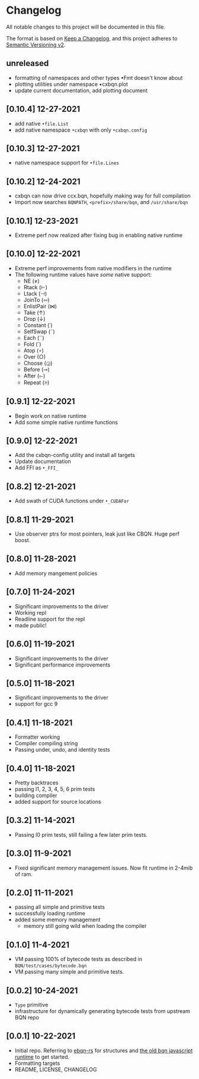 # Changelog
All notable changes to this project will be documented in this file.

The format is based on [Keep a Changelog](https://keepachangelog.com/en/1.0.0/),
and this project adheres to [Semantic Versioning v2](https://semver.org/spec/v2.0.0.html).

## unreleased

* formatting of namespaces and other types •Fmt doesn't know about
* plotting utilities under namespace •cxbqn.plot
* update current documentation, add plotting document

## [0.10.4] 12-27-2021

* add native `•file.List`
* add native namespace `•cxbqn` with only `•cxbqn.config`

## [0.10.3] 12-27-2021

* native namespace support for `•file.Lines`

## [0.10.2] 12-24-2021

* cxbqn can now drive ccx.bqn, hopefully making way for full compilation
* Import now searches `BQNPATH`, `<prefix>/share/bqn`, and `/usr/share/bqn`

## [0.10.1] 12-23-2021

* Extreme perf now realized after fixing bug in enabling native runtime

## [0.10.0] 12-22-2021

* Extreme perf improvements from native modifiers in the runtime
* The following runtime values have _some_ native support:
    * NE (≠)
    * Rtack (⊢)
    * Ltack (⊣)
    * JoinTo (∾)
    * EnlistPair (⋈)
    * Take (↑)
    * Drop (↓)
    * Constant (˙)
    * SelfSwap (˜)
    * Each (¨)
    * Fold (´)
    * Atop (∘)
    * Over (○)
    * Choose (◶)
    * Before (⊸)
    * After (⟜)
    * Repeat (⍟)

## [0.9.1] 12-22-2021

* Begin work on native runtime
* Add some simple native runtime functions

## [0.9.0] 12-22-2021

* Add the cxbqn-config utility and install all targets
* Update documentation
* Add FFI as `•_FFI_`

## [0.8.2] 12-21-2021

* Add swath of CUDA functions under `•_CUDAFor`

## [0.8.1] 11-29-2021

* Use observer ptrs for most pointers, leak just like CBQN. Huge perf boost.

## [0.8.0] 11-28-2021

* Add memory mangement policies

## [0.7.0] 11-24-2021

* Significant improvements to the driver
* Working repl
* Readline support for the repl
* made public!

## [0.6.0] 11-19-2021

* Significant improvements to the driver
* Significant performance improvements

## [0.5.0] 11-18-2021

* Significant improvements to the driver
* support for gcc 9

## [0.4.1] 11-18-2021

* Formatter working
* Compiler compiling string
* Passing under, undo, and identity tests

## [0.4.0] 11-18-2021

* Pretty backtraces
* passing l1, 2, 3, 4, 5, 6 prim tests
* building compiler
* added support for source locations

## [0.3.2] 11-14-2021

* Passing l0 prim tests, still failing a few later prim tests.

## [0.3.0] 11-9-2021

* Fixed significant memory management issues. Now fit runtime in 2-4mib of ram.

## [0.2.0] 11-11-2021

* passing all simple and primitive tests
* successfully loading runtime
* added some memory management
    * memory still going wild when loading the compiler

## [0.1.0] 11-4-2021

* VM passing 100% of bytecode tests as described in `BQN/test/cases/bytecode.bqn`
* VM passing many simple and primitive tests.

## [0.0.2] 10-24-2021

* `Type` primitive
* infrastructure for dynamically generating bytecode tests from upstream BQN repo

## [0.0.1] 10-22-2021

* Initial repo. Referring to [ebqn-rs](https://github.com/cannadayr/ebqn-rs/blob/master/crs.bqn) for structures and [the old bqn javascript runtime](https://github.com/mlochbaum/BQN/blob/f74d9223ef880f2914030c2375f680dcc7e8c92b/bqn.js#L23) to get started.
* Formatting targets
* README, LICENSE, CHANGELOG
